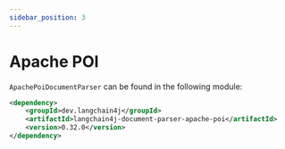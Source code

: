 ```yaml
---
sidebar_position: 3
---
```


# Apache POI

`ApachePoiDocumentParser` can be found in the following module:
```xml
<dependency>
    <groupId>dev.langchain4j</groupId>
    <artifactId>langchain4j-document-parser-apache-poi</artifactId>
    <version>0.32.0</version>
</dependency>
```